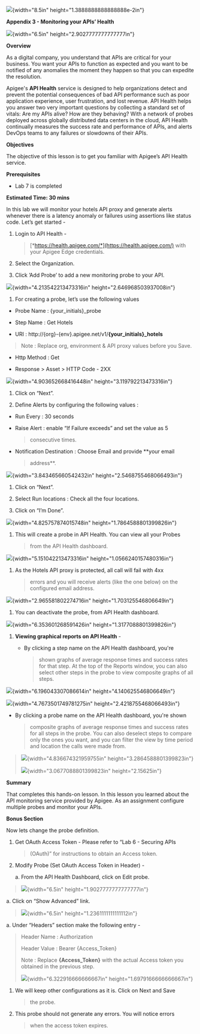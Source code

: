 <span id="h.gjdgxs"
class="anchor"></span>![](./media/image18.png){width="8.5in"
height="1.3888888888888888e-2in"}

**Appendix 3 - Monitoring your APIs’ Health**

![](./media/image20.png){width="6.5in" height="2.9027777777777777in"}

**Overview**

As a digital company, you understand that APIs are critical for your
business. You want your APIs to function as expected and you want to be
notified of any anomalies the moment they happen so that you can
expedite the resolution.

Apigee's **API Health** service is designed to help organizations detect
and prevent the potential consequences of bad API performance such as
poor application experience, user frustration, and lost revenue. API
Health helps you answer two very important questions by collecting a
standard set of vitals: Are my APIs alive? How are they behaving? With a
network of probes deployed across globally distributed data centers in
the cloud, API Health continually measures the success rate and
performance of APIs, and alerts DevOps teams to any failures or
slowdowns of their APIs.

**Objectives**

The objective of this lesson is to get you familiar with Apigee’s API
Health service.

**Prerequisites**

-   Lab 7 is completed

**Estimated Time: 30 mins**

In this lab we will monitor your hotels API proxy and generate alerts
whenever there is a latency anomaly or failures using assertions like
status code. Let’s get started -

1.  Login to API Health -
    > [*https://health.apigee.com/*](https://health.apigee.com/) with
    > your Apigee Edge credentials.

2.  Select the Organization.

3.  Click ’Add Probe’ to add a new monitoring probe to your API.

![](./media/image19.jpg){width="4.213542213473316in"
height="2.646968503937008in"}

1.  For creating a probe, let’s use the following values

-   Probe Name : {your\_initials}\_probe

-   Step Name : Get Hotels

-   URI : http://{org}-{env}.apigee.net/v1/**{your\_initials}\_hotels**

> Note : Replace org, environment & API proxy values before you Save.

-   Http Method : Get

-   Response &gt; Asset &gt; HTTP Code - 2XX

![](./media/image22.png){width="4.903652668416448in"
height="3.119792213473316in"}

1.  Click on “Next”.

2.  Define Alerts by configuring the following values :

-   Run Every : 30 seconds

-   Raise Alert : enable “If Failure exceeds” and set the value as 5
    > consecutive times.

-   Notification Destination : Choose Email and provide **your email
    > address**.

![](./media/image21.png){width="3.843465660542432in"
height="2.5468755468066493in"}

1.  Click on “Next”.

2.  Select Run locations : Check all the four locations.

3.  Click on “I’m Done”.

![](./media/image24.png){width="4.825757874015748in"
height="1.7864588801399826in"}

1.  This will create a probe in API Health. You can view all your Probes
    > from the API Health dashboard.

![](./media/image23.png){width="5.151042213473316in"
height="1.0566240157480316in"}

1.  As the Hotels API proxy is protected, all call will fail with 4xx
    > errors and you will receive alerts (like the one below) on the
    > configured email address.

![](./media/image26.png){width="2.965581802274716in"
height="1.703125546806649in"}

1.  You can deactivate the probe, from API Health dashboard.

![](./media/image25.jpg){width="6.353601268591426in"
height="1.3177088801399826in"}

1.  **Viewing graphical reports on API Health** -

    -   By clicking a step name on the API Health dashboard, you're
        > shown graphs of average response times and success rates for
        > that step. At the top of the Reports window, you can also
        > select other steps in the probe to view composite graphs of
        > all steps.

![](./media/image29.png){width="6.196043307086614in"
height="4.140625546806649in"}

![](./media/image27.png){width="4.7673501749781275in"
height="2.4218755468066493in"}

-   By clicking a probe name on the API Health dashboard, you're shown
    > composite graphs of average response times and success rates for
    > all steps in the probe. You can also deselect steps to compare
    > only the ones you want, and you can filter the view by time period
    > and location the calls were made from.

> ![](./media/image28.png){width="4.836674321959755in"
> height="3.2864588801399823in"}
>
> ![](./media/image30.png){width="3.0677088801399823in"
> height="2.15625in"}

**Summary**

That completes this hands-on lesson. In this lesson you learned about
the API monitoring service provided by Apigee. As an assignment
configure multiple probes and monitor your APIs.

**Bonus Section**

Now lets change the probe definition.

1)  Get OAuth Access Token - Please refer to “Lab 6 - Securing APIs
    > (OAuth)” for instructions to obtain an Access token.

2)  Modify Probe (Set OAuth Access Token in Header) -

    a.  From the API Health Dashboard, click on Edit probe.

> ![](./media/image31.png){width="6.5in" height="1.9027777777777777in"}

a.  Click on “Show Advanced” link.

> ![](./media/image32.png){width="6.5in" height="1.2361111111111112in"}

a.  Under “Headers” section make the following entry -

> Header Name : Authorization
>
> Header Value : Bearer {Access\_Token}
>
> Note : Replace **{Access\_Token}** with the actual Access token you
> obtained in the previous step.
>
> ![](./media/image33.png){width="6.322916666666667in"
> height="1.6979166666666667in"}

1)  We will keep other configurations as it is. Click on Next and Save
    > the probe.

2)  This probe should not generate any errors. You will notice errors
    > when the access token expires.


